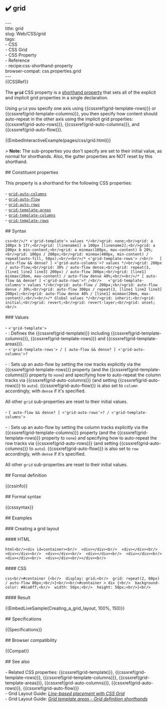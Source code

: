 ## ✔️ grid 
 ---<br/>title: grid<br/>slug: Web/CSS/grid<br/>tags:<br/>  - CSS<br/>  - CSS Grid<br/>  - CSS Property<br/>  - Reference<br/>  - recipe:css-shorthand-property<br/>browser-compat: css.properties.grid<br/>---<br/>{{CSSRef}}<br/><br/>The **`grid`** CSS property is a [shorthand property](/en-US/docs/Web/CSS/Shorthand_properties) that sets all of the explicit and implicit grid properties in a single declaration.<br/><br/>Using `grid` you specify one axis using {{cssxref(grid-template-rows)}} or {{cssxref(grid-template-columns)}}, you then specify how content should auto-repeat in the other axis using the implicit grid properties: {{cssxref(grid-auto-rows)}}, {{cssxref(grid-auto-columns)}}, and {{cssxref(grid-auto-flow)}}.<br/><br/>{{EmbedInteractiveExample(pages/css/grid.html)}}<br/><br/>> **Note:** The sub-properties you don't specify are set to their initial value, as normal for shorthands. Also, the gutter properties are NOT reset by this shorthand.<br/><br/>## Constituent properties<br/><br/>This property is a shorthand for the following CSS properties:<br/><br/>- [`grid-auto-columns`](/en-US/docs/Web/CSS/grid-auto-columns)<br/>- [`grid-auto-flow`](/en-US/docs/Web/CSS/grid-auto-flow)<br/>- [`grid-auto-rows`](/en-US/docs/Web/CSS/grid-auto-rows)<br/>- [`grid-template-areas`](/en-US/docs/Web/CSS/grid-template-areas)<br/>- [`grid-template-columns`](/en-US/docs/Web/CSS/grid-template-columns)<br/>- [`grid-template-rows`](/en-US/docs/Web/CSS/grid-template-rows)<br/><br/>## Syntax<br/><br/>```css<br/>/* <'grid-template'> values */<br/>grid: none;<br/>grid: a 100px b 1fr;<br/>grid: [linename1] a 100px [linename2];<br/>grid: a 200px b min-content;<br/>grid: a minmax(100px, max-content) b 20%;<br/>grid: 100px / 200px;<br/>grid: minmax(400px, min-content) / repeat(auto-fill, 50px);<br/><br/>/* <'grid-template-rows'> /<br/>   [ auto-flow && dense? ] <'grid-auto-columns'>? values */<br/>grid: 200px / auto-flow;<br/>grid: 30% / auto-flow dense;<br/>grid: repeat(3, [line1 line2 line3] 200px) / auto-flow 300px;<br/>grid: [line1] minmax(20em, max-content) / auto-flow dense 40%;<br/><br/>/* [ auto-flow && dense? ] <'grid-auto-rows'>? /<br/>   <'grid-template-columns'> values */<br/>grid: auto-flow / 200px;<br/>grid: auto-flow dense / 30%;<br/>grid: auto-flow 300px / repeat(3, [line1 line2 line3] 200px);<br/>grid: auto-flow dense 40% / [line1] minmax(20em, max-content);<br/><br/>/* Global values */<br/>grid: inherit;<br/>grid: initial;<br/>grid: revert;<br/>grid: revert-layer;<br/>grid: unset;<br/>```<br/><br/>### Values<br/><br/>- `<'grid-template'>`<br/>  - : Defines the {{cssxref(grid-template)}} including {{cssxref(grid-template-columns)}}, {{cssxref(grid-template-rows)}} and {{cssxref(grid-template-areas)}}.<br/>- `<'grid-template-rows'> / [ auto-flow && dense? ] <'grid-auto-columns'>?`<br/><br/>  - : Sets up an auto-flow by setting the row tracks explicitly via the {{cssxref(grid-template-rows)}} property (and the {{cssxref(grid-template-columns)}} property to `none`) and specifying how to auto-repeat the column tracks via {{cssxref(grid-auto-columns)}} (and setting {{cssxref(grid-auto-rows)}} to `auto`). {{cssxref(grid-auto-flow)}} is also set to `column` accordingly, with `dense` if it's specified.<br/><br/>    All other `grid` sub-properties are reset to their initial values.<br/><br/>- `[ auto-flow && dense? ] <'grid-auto-rows'>? / <'grid-template-columns'>`<br/><br/>  - : Sets up an auto-flow by setting the column tracks explicitly via the {{cssxref(grid-template-columns)}} property (and the {{cssxref(grid-template-rows)}} property to `none`) and specifying how to auto-repeat the row tracks via {{cssxref(grid-auto-rows)}} (and setting {{cssxref(grid-auto-columns)}} to `auto`). {{cssxref(grid-auto-flow)}} is also set to `row` accordingly, with `dense` if it's specified.<br/><br/>    All other `grid` sub-properties are reset to their initial values.<br/><br/>## Formal definition<br/><br/>{{cssinfo}}<br/><br/>## Formal syntax<br/><br/>{{csssyntax}}<br/><br/>## Examples<br/><br/>### Creating a grid layout<br/><br/>#### HTML<br/><br/>```html<br/><div id=container><br/>  <div></div><br/>  <div></div><br/>  <div></div><br/>  <div></div><br/>  <div></div><br/>  <div></div><br/>  <div></div><br/>  <div></div><br/></div><br/>```<br/><br/>#### CSS<br/><br/>```css<br/>#container {<br/>  display: grid;<br/>  grid: repeat(2, 60px) / auto-flow 80px;<br/>}<br/><br/>#container > div {<br/>  background-color: #8ca0ff;<br/>  width: 50px;<br/>  height: 50px;<br/>}<br/>```<br/><br/>#### Result<br/><br/>{{EmbedLiveSample(Creating_a_grid_layout, 100%, 150)}}<br/><br/>## Specifications<br/><br/>{{Specifications}}<br/><br/>## Browser compatibility<br/><br/>{{Compat}}<br/><br/>## See also<br/><br/>- Related CSS properties: {{cssxref(grid-template)}}, {{cssxref(grid-template-rows)}}, {{cssxref(grid-template-columns)}}, {{cssxref(grid-template-areas)}}, {{cssxref(grid-auto-columns)}}, {{cssxref(grid-auto-rows)}}, {{cssxref(grid-auto-flow)}}<br/>- Grid Layout Guide: _[Line-based placement with CSS Grid](/en-US/docs/Web/CSS/CSS_Grid_Layout/Line-based_Placement_with_CSS_Grid)_<br/>- Grid Layout Guide: _[Grid template areas - Grid definition shorthands](/en-US/docs/Web/CSS/CSS_Grid_Layout/Grid_Template_Areas#grid_definition_shorthands)_<br/>